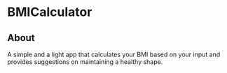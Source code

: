 # BMICalculator

## About
A simple and a light app that calculates your BMI based on your input and provides suggestions on maintaining a healthy shape.
